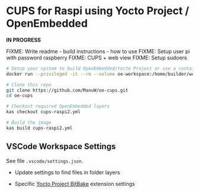 # CUPS for Raspi using Yocto Project / OpenEmbedded

**IN PROGRESS**

FIXME: Write readme
       - build instructions
       - how to use
FIXME: Setup user pi with password raspberry
FIXME: CUPS + web view
FIXME: Setup sudoers

```sh
# Setup your system to build OpenEmbedded/Yocto Project or use a container
docker run --privileged -it --rm --volume oe-workspace:/home/builder/workspace --name poky oe-builder

# Clone this repo
git clone https://github.com/ManuW/oe-cups.git
cd oe-cups

# Checkout required OpenEmbedded layers
kas checkout cups-raspi2.yml 

# Build the image
kas build cups-raspi2.yml 
```

## VSCode Workspace Settings

See file `.vscode/settings.json`.

- Update settings to find files in folder layers

- Specific [Yocto Project BitBake](https://marketplace.visualstudio.com/items?itemName=yocto-project.yocto-bitbake) extension settings
